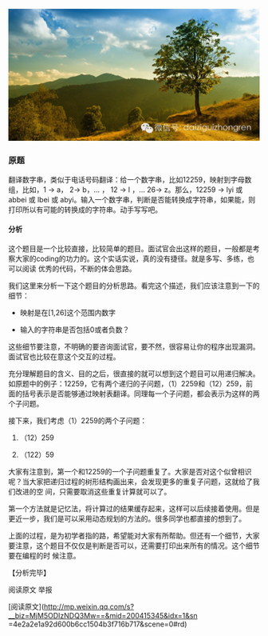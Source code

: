 ![](_resources/【谷歌面试题】数字翻译image0.jpg)

### **原题**  

翻译数字串，类似于电话号码翻译：给一个数字串，比如12259，映射到字母数组，比如，1 -> a， 2-> b，... ， 12 -> l ，...
26-> z。那么，12259 -> lyi 或 abbei 或 lbei 或
abyi。输入一个数字串，判断是否能转换成字符串，如果能，则打印所以有可能的转换成的字符串。动手写写吧。

#### **分析**

这个题目是一个比较直接，比较简单的题目。面试官会出这样的题目，一般都是考察大家的coding的功力的。这个实话实说，真的没有捷径。就是多写、多练，也可以阅读
优秀的代码，不断的体会思路。  

我们这里来分析一下这个题目的分析思路。看完这个描述，我们应该注意到一下的细节：

  

  * 映射是在[1,26]这个范围内数字

  * 输入的字符串是否包括0或者负数？

  

这些细节要注意，不明确的要咨询面试官，要不然，很容易让你的程序出现漏洞。面试官也比较在意这个交互的过程。

充分理解题目的含义、目的之后，很直接的就可以想到这个题目可以用递归解决。如原题中的例子：12259，它有两个递归的子问题，（1）2259和（12）259，前
面的括号表示是否能够通过映射表翻译。同理每一个子问题，都会表示为这样的两个子问题。

接下来，我们考虑（1）2259的两个子问题：

  

  1. （12）259

  2. （122）59

  

大家有注意到，第一个和12259的一个子问题重复了。大家是否对这个似曾相识呢？当大家把递归过程的树形结构画出来，会发现更多的重复子问题，这就给了我们改进的空
间，只需要取消这些重复计算就可以了。

第一个方法就是记忆法，将计算过的结果缓存起来，这样可以后续接着使用。但是更近一步，我们是可以采用动态规划的方法的。很多同学也都直接的想到了。

上面的过程，是为初学者指的路，希望能对大家有所帮助。但还有一个细节，大家要注意，这个题目不仅仅是判断是否可以，还需要打印出来所有的情况。这个细节要在编程的时
候注意。

  

【分析完毕】

  

阅读原文 举报

[阅读原文](http://mp.weixin.qq.com/s?__biz=MjM5ODIzNDQ3Mw==&mid=200415345&idx=1&sn
=4e2a2e1a92d600b6cc1504b3f716b717&scene=0#rd)

